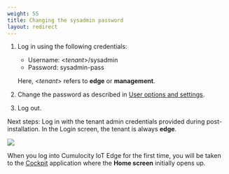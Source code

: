 ```yaml
---
weight: 55
title: Changing the sysadmin password
layout: redirect
---
```


1. Log in using the following credentials:<br>
	- Username: <*tenant*>/sysadmin
	- Password: sysadmin-pass

	Here, <*tenant*> refers to **edge** or **management**.  

2. Change the password as described in [User options and settings](/users-guide/getting-started/#user-settings).

3. Log out.

Next steps: Log in with the tenant admin credentials provided during post-installation. In the Login screen, the tenant is always **edge**.
<br>

<img src="/images/edge/edge-login-with-tenantid.png" name="Login screen"/>

When you log into Cumulocity IoT Edge for the first time, you will be taken to the [Cockpit](/users-guide/cockpit#overview) application where the **Home screen** initially opens up.